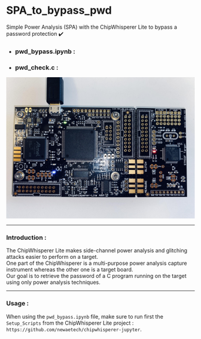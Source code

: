 # SPA_to_bypass_pwd

Simple Power Analysis (SPA) with the ChipWhisperer Lite to bypass a password protection ✔️

* ### pwd_bypass.ipynb :
* ### pwd_check.c :

![ChipWhisperer Lite](chipwhisperer.jpg)

------------------------------------
### Introduction :

The ChipWhisperer Lite makes side-channel power analysis and glitching attacks easier to perform on a target.
<br/> One part of the ChipWhisperer is a multi-purpose power analysis capture instrument whereas the other one is a target board.
<br/> Our goal is to retrieve the password of a C program running on the target using only power analysis techniques.

------------------------------------
### Usage :

When using the `pwd_bypass.ipynb` file, make sure to run first the `Setup_Scripts` from the ChipWhisperer Lite project : `https://github.com/newaetech/chipwhisperer-jupyter`.
